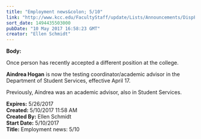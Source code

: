 ```yaml
---
title: "Employment news&colon; 5/10"
link: "http://www.kcc.edu/FacultyStaff/update/Lists/Announcements/DispForm.aspx?ID=2436"
sort_date: 1494435503000
pubDate: "10 May 2017 16:58:23 GMT"
creator: "Ellen Schmidt"
---
```


<div><b>Body:</b> <div class="ExternalClass31869279135A40CBBDB21AA37E6D0B01"><p>​Once person has recently accepted a different position at the college.</p>
<p><strong>Aindrea Hogan</strong> is now the testing coordinator/academic advisor in the Department of Student Services, effective April 17.</p>
<p>Previously, Aindrea was an academic advisor, also in Student Services.</p></div></div>
<div><b>Expires:</b> 5/26/2017</div>
<div><b>Created:</b> 5/10/2017 11:58 AM</div>
<div><b>Created By:</b> Ellen Schmidt</div>
<div><b>Start Date:</b> 5/10/2017</div>
<div><b>Title:</b> Employment news: 5/10</div>
